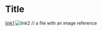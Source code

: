 # Title
[link1](https://www.google.com/)
![link2](https://www.google.com/)
// a file with an image reference
